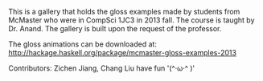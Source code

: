 This is a gallery that holds the gloss examples made by students from McMaster who were in CompSci 1JC3 in 2013 fall.
The course is taught by Dr. Anand. The gallery is built upon the request of the professor.

The gloss animations can be downloaded at:
http://hackage.haskell.org/package/mcmaster-gloss-examples-2013


Contributors: Zichen Jiang, Chang Liu
have fun '(^·ω·^ )'
